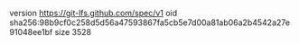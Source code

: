 version https://git-lfs.github.com/spec/v1
oid sha256:98b9cf0c258d5d56a47593867fa5cb5e7d00a81ab06a2b4542a27e91048ee1bf
size 3528
